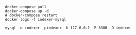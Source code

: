 ```shell script
docker-compose pull
docker-compose up -d
# docker-compose restart
docker logs -f indexer-mysql
```

```shell script
mysql -u indexer -pindexer -h 127.0.0.1 -P 3306 -D indexer
```
